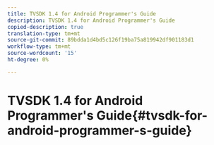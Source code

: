 ```yaml
---
title: TVSDK 1.4 for Android Programmer's Guide
description: TVSDK 1.4 for Android Programmer's Guide
copied-description: true
translation-type: tm+mt
source-git-commit: 89bdda1d4bd5c126f19ba75a819942df901183d1
workflow-type: tm+mt
source-wordcount: '15'
ht-degree: 0%

---
```



# TVSDK 1.4 for Android Programmer&#39;s Guide{#tvsdk-for-android-programmer-s-guide}

